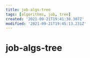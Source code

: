 ```yaml
---
title: job-algs-tree
tags: [algorithms, job, tree]
created: '2021-09-21T19:41:38.307Z'
modified: '2021-09-21T19:45:13.231Z'
---
```


# job-algs-tree
